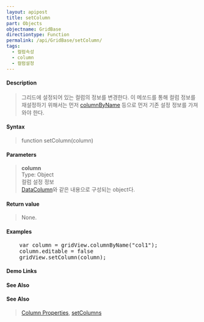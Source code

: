 ```yaml
---
layout: apipost
title: setColumn
part: Objects
objectname: GridBase
directiontype: Function
permalink: /api/GridBase/setColumn/
tags:
  - 컬럼속성
  - column
  - 컬럼설정
---
```



#### Description

> 그리드에 설정되어 있는 컬럼의 정보를 변경한다.
> 이 메쏘드를 통해 컬럼 정보를 재설정하기 위해서는 먼저 [columnByName](/api/GridBase/columnByName/) 등으로 먼저
> 기존 설정 정보를 가져와야 한다.

#### Syntax

> function setColumn(column)

#### Parameters

> **column**  
> Type: Object  
> 컬럼 설정 정보  
> [DataColumn](/api/types/DataColumn/)와 같은 내용으로 구성되는 object다.  

#### Return value

> None.

#### Examples 

<pre class="prettyprint">
    var column = gridView.columnByName("col1");
    column.editable = false
    gridView.setColumn(column);
</pre>

#### Demo Links
#### See Also

#### See Also
> [Column Properties](http://demo.realgrid.com/Demo/ColumnProperties), [setColumns](/api/GridBase/setColumns)
